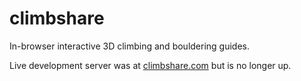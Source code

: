 climbshare
==========

In-browser interactive 3D climbing and bouldering guides.

Live development server was at [climbshare.com](http://climbshare.com) but is no longer up.
